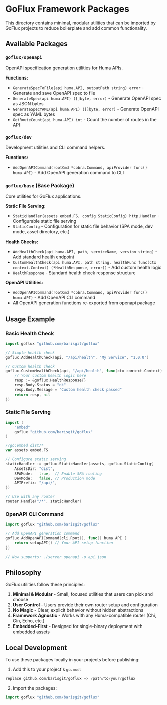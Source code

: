 # GoFlux Framework Packages

This directory contains minimal, modular utilities that can be imported by GoFlux projects to reduce boilerplate and add common functionality.

## Available Packages

### `goflux/openapi`

OpenAPI specification generation utilities for Huma APIs.

**Functions:**

- `GenerateSpecToFile(api huma.API, outputPath string) error` - Generate and save OpenAPI spec to file
- `GenerateSpec(api huma.API) ([]byte, error)` - Generate OpenAPI spec as JSON bytes
- `GenerateSpecYAML(api huma.API) ([]byte, error)` - Generate OpenAPI spec as YAML bytes
- `GetRouteCount(api huma.API) int` - Count the number of routes in the API

### `goflux/dev`

Development utilities and CLI command helpers.

**Functions:**

- `AddOpenAPICommand(rootCmd *cobra.Command, apiProvider func() huma.API)` - Add OpenAPI generation command to CLI

### `goflux/base` (Base Package)
Core utilities for GoFlux applications.

**Static File Serving:**

- `StaticHandler(assets embed.FS, config StaticConfig) http.Handler` - Configurable static file serving
- `StaticConfig` - Configuration for static file behavior (SPA mode, dev mode, asset directory, etc.)

**Health Checks:**

- `AddHealthCheck(api huma.API, path, serviceName, version string)` - Add standard health endpoint
- `CustomHealthCheck(api huma.API, path string, healthFunc func(ctx context.Context) (*HealthResponse, error))` - Add custom health logic
- `HealthResponse` - Standard health check response structure

**OpenAPI Utilities:**

- `AddOpenAPICommand(rootCmd *cobra.Command, apiProvider func() huma.API)` - Add OpenAPI CLI command
- All OpenAPI generation functions re-exported from openapi package

## Usage Example

### Basic Health Check

```go
import goflux "github.com/barisgit/goflux"

// Simple health check
goflux.AddHealthCheck(api, "/api/health", "My Service", "1.0.0")

// Custom health check
goflux.CustomHealthCheck(api, "/api/health", func(ctx context.Context) (*goflux.HealthResponse, error) {
    // Your custom health logic here
    resp := &goflux.HealthResponse{}
    resp.Body.Status = "ok"
    resp.Body.Message = "Custom health check passed"
    return resp, nil
})
```

### Static File Serving

```go
import (
    "embed"
    goflux "github.com/barisgit/goflux"
)

//go:embed dist/*
var assets embed.FS

// Configure static serving
staticHandler := goflux.StaticHandler(assets, goflux.StaticConfig{
    AssetsDir: "dist",
    SPAMode:   true,  // Enable SPA routing
    DevMode:   false, // Production mode
    APIPrefix: "/api/",
})

// Use with any router
router.Handle("/*", staticHandler)
```

### OpenAPI CLI Command

```go
import goflux "github.com/barisgit/goflux"

// Add OpenAPI generation command
goflux.AddOpenAPICommand(cli.Root(), func() huma.API {
    return setupAPI() // Your API setup function
})

// Now supports: ./server openapi -o api.json
```

## Philosophy

GoFlux utilities follow these principles:

1. **Minimal & Modular** - Small, focused utilities that users can pick and choose
2. **User Control** - Users provide their own router setup and configuration  
3. **No Magic** - Clear, explicit behavior without hidden abstractions
4. **Framework Agnostic** - Works with any Huma-compatible router (Chi, Gin, Echo, etc.)
5. **Embedded-First** - Designed for single-binary deployment with embedded assets

## Local Development

To use these packages locally in your projects before publishing:

1. Add this to your project's `go.mod`:

```go
replace github.com/barisgit/goflux => /path/to/your/goflux
```

2. Import the packages:

```go
import goflux "github.com/barisgit/goflux"
```
